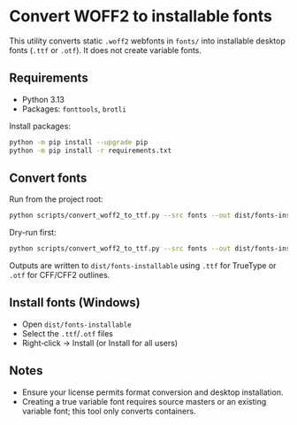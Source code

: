 # Convert WOFF2 to installable fonts

This utility converts static `.woff2` webfonts in `fonts/` into installable desktop fonts (`.ttf` or `.otf`). It does not create variable fonts.

## Requirements
- Python 3.13
- Packages: `fonttools`, `brotli`

Install packages:
```bash
python -m pip install --upgrade pip
python -m pip install -r requirements.txt
```

## Convert fonts
Run from the project root:
```bash
python scripts/convert_woff2_to_ttf.py --src fonts --out dist/fonts-installable
```

Dry-run first:
```bash
python scripts/convert_woff2_to_ttf.py --src fonts --out dist/fonts-installable --dry-run
```

Outputs are written to `dist/fonts-installable` using `.ttf` for TrueType or `.otf` for CFF/CFF2 outlines.

## Install fonts (Windows)
- Open `dist/fonts-installable`
- Select the `.ttf`/`.otf` files
- Right‑click → Install (or Install for all users)

## Notes
- Ensure your license permits format conversion and desktop installation.
- Creating a true variable font requires source masters or an existing variable font; this tool only converts containers.
